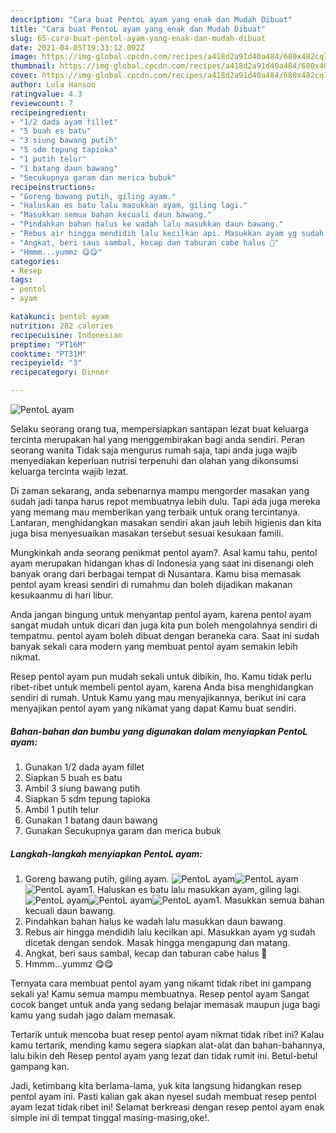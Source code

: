```yaml
---
description: "Cara buat PentoL ayam yang enak dan Mudah Dibuat"
title: "Cara buat PentoL ayam yang enak dan Mudah Dibuat"
slug: 65-cara-buat-pentol-ayam-yang-enak-dan-mudah-dibuat
date: 2021-04-05T19:33:12.092Z
image: https://img-global.cpcdn.com/recipes/a418d2a91d40a484/680x482cq70/pentol-ayam-foto-resep-utama.jpg
thumbnail: https://img-global.cpcdn.com/recipes/a418d2a91d40a484/680x482cq70/pentol-ayam-foto-resep-utama.jpg
cover: https://img-global.cpcdn.com/recipes/a418d2a91d40a484/680x482cq70/pentol-ayam-foto-resep-utama.jpg
author: Lula Hanson
ratingvalue: 4.3
reviewcount: 7
recipeingredient:
- "1/2 dada ayam fillet"
- "5 buah es batu"
- "3 siung bawang putih"
- "5 sdm tepung tapioka"
- "1 putih telur"
- "1 batang daun bawang"
- "Secukupnya garam dan merica bubuk"
recipeinstructions:
- "Goreng bawang putih, giling ayam."
- "Haluskan es batu lalu masukkan ayam, giling lagi."
- "Masukkan semua bahan kecuali daun bawang."
- "Pindahkan bahan halus ke wadah lalu masukkan daun bawang."
- "Rebus air hingga mendidih lalu kecilkan api. Masukkan ayam yg sudah dicetak dengan sendok. Masak hingga mengapung dan matang."
- "Angkat, beri saus sambal, kecap dan taburan cabe halus 🤤"
- "Hmmm...yummz 😋😋"
categories:
- Resep
tags:
- pentol
- ayam

katakunci: pentol ayam 
nutrition: 282 calories
recipecuisine: Indonesian
preptime: "PT16M"
cooktime: "PT31M"
recipeyield: "3"
recipecategory: Dinner

---
```



![PentoL ayam](https://img-global.cpcdn.com/recipes/a418d2a91d40a484/680x482cq70/pentol-ayam-foto-resep-utama.jpg)

Selaku seorang orang tua, mempersiapkan santapan lezat buat keluarga tercinta merupakan hal yang menggembirakan bagi anda sendiri. Peran seorang  wanita Tidak saja mengurus rumah saja, tapi anda juga wajib menyediakan keperluan nutrisi terpenuhi dan olahan yang dikonsumsi keluarga tercinta wajib lezat.

Di zaman  sekarang, anda sebenarnya mampu mengorder masakan yang sudah jadi tanpa harus repot membuatnya lebih dulu. Tapi ada juga mereka yang memang mau memberikan yang terbaik untuk orang tercintanya. Lantaran, menghidangkan masakan sendiri akan jauh lebih higienis dan kita juga bisa menyesuaikan masakan tersebut sesuai kesukaan famili. 



Mungkinkah anda seorang penikmat pentol ayam?. Asal kamu tahu, pentol ayam merupakan hidangan khas di Indonesia yang saat ini disenangi oleh banyak orang dari berbagai tempat di Nusantara. Kamu bisa memasak pentol ayam kreasi sendiri di rumahmu dan boleh dijadikan makanan kesukaanmu di hari libur.

Anda jangan bingung untuk menyantap pentol ayam, karena pentol ayam sangat mudah untuk dicari dan juga kita pun boleh mengolahnya sendiri di tempatmu. pentol ayam boleh dibuat dengan beraneka cara. Saat ini sudah banyak sekali cara modern yang membuat pentol ayam semakin lebih nikmat.

Resep pentol ayam pun mudah sekali untuk dibikin, lho. Kamu tidak perlu ribet-ribet untuk membeli pentol ayam, karena Anda bisa menghidangkan sendiri di rumah. Untuk Kamu yang mau menyajikannya, berikut ini cara menyajikan pentol ayam yang nikamat yang dapat Kamu buat sendiri.

<!--inarticleads1-->

##### Bahan-bahan dan bumbu yang digunakan dalam menyiapkan PentoL ayam:

1. Gunakan 1/2 dada ayam fillet
1. Siapkan 5 buah es batu
1. Ambil 3 siung bawang putih
1. Siapkan 5 sdm tepung tapioka
1. Ambil 1 putih telur
1. Gunakan 1 batang daun bawang
1. Gunakan Secukupnya garam dan merica bubuk




<!--inarticleads2-->

##### Langkah-langkah menyiapkan PentoL ayam:

1. Goreng bawang putih, giling ayam.
<img src="https://img-global.cpcdn.com/steps/8c69a89e9c01c869/160x128cq70/pentol-ayam-langkah-memasak-1-foto.jpg" alt="PentoL ayam"><img src="https://img-global.cpcdn.com/steps/5434f61d3c0f93e6/160x128cq70/pentol-ayam-langkah-memasak-1-foto.jpg" alt="PentoL ayam"><img src="https://img-global.cpcdn.com/steps/da5d7fbb3fd20631/160x128cq70/pentol-ayam-langkah-memasak-1-foto.jpg" alt="PentoL ayam">1. Haluskan es batu lalu masukkan ayam, giling lagi.
<img src="https://img-global.cpcdn.com/steps/697900b006d1ed16/160x128cq70/pentol-ayam-langkah-memasak-2-foto.jpg" alt="PentoL ayam"><img src="https://img-global.cpcdn.com/steps/5504e82e1edf0927/160x128cq70/pentol-ayam-langkah-memasak-2-foto.jpg" alt="PentoL ayam"><img src="https://img-global.cpcdn.com/steps/e3708ff72736fa2a/160x128cq70/pentol-ayam-langkah-memasak-2-foto.jpg" alt="PentoL ayam">1. Masukkan semua bahan kecuali daun bawang.
1. Pindahkan bahan halus ke wadah lalu masukkan daun bawang.
1. Rebus air hingga mendidih lalu kecilkan api. Masukkan ayam yg sudah dicetak dengan sendok. Masak hingga mengapung dan matang.
1. Angkat, beri saus sambal, kecap dan taburan cabe halus 🤤
1. Hmmm...yummz 😋😋




Ternyata cara membuat pentol ayam yang nikamt tidak ribet ini gampang sekali ya! Kamu semua mampu membuatnya. Resep pentol ayam Sangat cocok banget untuk anda yang sedang belajar memasak maupun juga bagi kamu yang sudah jago dalam memasak.

Tertarik untuk mencoba buat resep pentol ayam nikmat tidak ribet ini? Kalau kamu tertarik, mending kamu segera siapkan alat-alat dan bahan-bahannya, lalu bikin deh Resep pentol ayam yang lezat dan tidak rumit ini. Betul-betul gampang kan. 

Jadi, ketimbang kita berlama-lama, yuk kita langsung hidangkan resep pentol ayam ini. Pasti kalian gak akan nyesel sudah membuat resep pentol ayam lezat tidak ribet ini! Selamat berkreasi dengan resep pentol ayam enak simple ini di tempat tinggal masing-masing,oke!.


